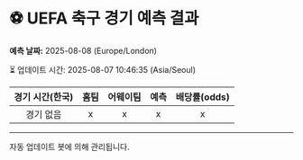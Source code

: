 # ⚽️ UEFA 축구 경기 예측 결과

**예측 날짜:** 2025-08-08 (Europe/London)

⏳ 업데이트 시간: 2025-08-07 10:46:35 (Asia/Seoul)

| 경기 시간(한국) | 홈팀 | 어웨이팀 | 예측 | 배당률(odds) |
|:-------------:|:-----:|:-------:|:-----:|:------------:|
| 경기 없음 | x | x | x | x |

---
자동 업데이트 봇에 의해 관리됩니다.
